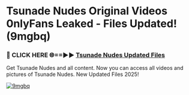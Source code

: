 # Tsunade Nudes Original Videos 0nlyFans Leaked - Files Updated! (9mgbq)

<h3>🔴 CLICK HERE 🌐==►► <a href="https://tinyurl.com/5h6xmrr3" rel="nofollow">Tsunade Nudes Updated Files</a></h3>

Get Tsunade Nudes and all content. Now you can access all videos and pictures of Tsunade Nudes. New Updated Files 2025!

[![9mgbq](https://i.imgur.com/KVD873Z.gif)](https://tinyurl.com/5h6xmrr3)
